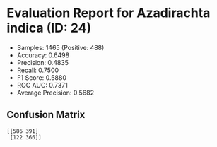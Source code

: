 # Evaluation Report for Azadirachta indica (ID: 24)
- Samples: 1465 (Positive: 488)
- Accuracy: 0.6498
- Precision: 0.4835
- Recall: 0.7500
- F1 Score: 0.5880
- ROC AUC: 0.7371
- Average Precision: 0.5682

## Confusion Matrix
```
[[586 391]
 [122 366]]
```